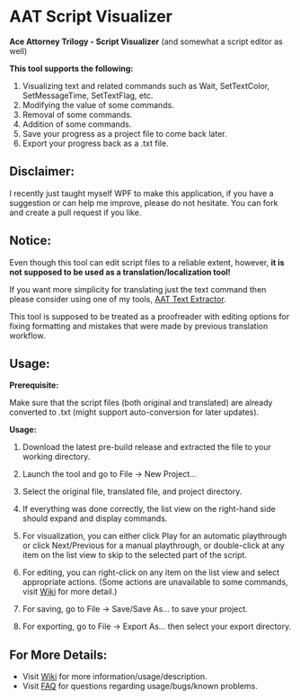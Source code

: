 # AAT Script Visualizer
**Ace Attorney Trilogy - Script Visualizer** (and somewhat a script editor as well)

**This tool supports the following:**
1. Visualizing text and related commands such as Wait, SetTextColor, SetMessageTime, SetTextFlag, etc.
2. Modifying the value of some commands.
3. Removal of some commands.
4. Addition of some commands.
5. Save your progress as a project file to come back later.
6. Export your progress back as a .txt file.

## Disclaimer:
I recently just taught myself WPF to make this application, if you have a suggestion or can help me improve, please do not hesitate. You can fork and create a pull request if you like.

## Notice:
Even though this tool can edit script files to a reliable extent, however, **it is not supposed to be used as a translation/localization tool!**

If you want more simplicity for translating just the text command then please consider using one of my tools, [AAT Text Extractor](https://github.com/MaFIaTH/AAT_TextExtractor).

This tool is supposed to be treated as a proofreader with editing options for fixing formatting and mistakes that were made by previous translation workflow.

## Usage:
**Prerequisite:**

Make sure that the script files (both original and translated) are already converted to .txt (might support auto-conversion for later updates).

**Usage:**
1. Download the latest pre-build release and extracted the file to your working directory.

2. Launch the tool and go to File -> New Project...

3. Select the original file, translated file, and project directory.

4. If everything was done correctly, the list view on the right-hand side should expand and display commands.

5. For visualization, you can either click Play for an automatic playthrough or click Next/Previous for a manual playthrough, or double-click at any item on the list view to skip to the selected part of the script.

6. For editing, you can right-click on any item on the list view and select appropriate actions. (Some actions are unavailable to some commands, visit [Wiki][Wiki] for more detail.)

7. For saving, go to File -> Save/Save As... to save your project.

8. For exporting, go to File -> Export As... then select your export directory.

## For More Details:
- Visit [Wiki][Wiki] for more information/usage/description.
- Visit [FAQ][FAQ] for questions regarding usage/bugs/known problems.

[FAQ]: https://github.com/MaFIaTH/AAT_Script_Visualizer/wiki/FAQ
[Wiki]: https://github.com/MaFIaTH/AAT_Script_Visualizer/wiki
